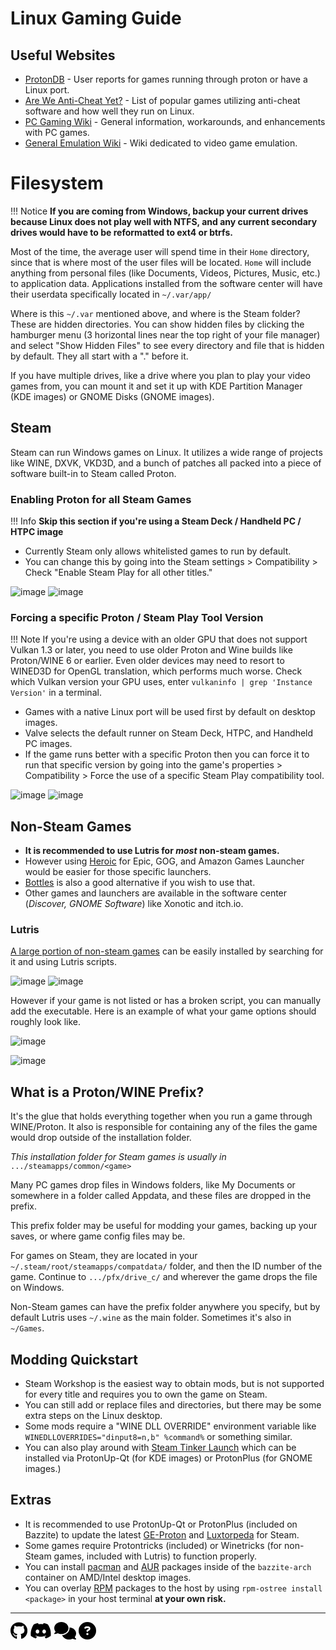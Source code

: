 # Linux Gaming Guide

## Useful Websites

* [ProtonDB](https://www.protondb.com/) - User reports for games running through proton or have a Linux port. 
* [Are We Anti-Cheat Yet?](https://areweanticheatyet.com/) - List of popular games utilizing anti-cheat software and how well they run on Linux.
* [PC Gaming Wiki](https://www.pcgamingwiki.com/wiki/Home) - General information, workarounds, and enhancements with PC games.
* [General Emulation Wiki](https://emulation.gametechwiki.com/index.php/Main_Page) - Wiki dedicated to video game emulation.

# Filesystem
!!! Notice
    **If you are coming from Windows, backup your current drives because Linux does not play well with NTFS, and any current secondary drives would have to be reformatted to ext4 or btrfs.**

Most of the time, the average user will spend time in their `Home` directory, since that is where most of the user files will be located.  `Home` will include anything from personal files (like Documents, Videos, Pictures, Music, etc.) to application data.  Applications installed from the software center will have their userdata specifically located in `~/.var/app/`

Where is this `~/.var` mentioned above, and where is the Steam folder?  These are hidden directories. You can show hidden files by clicking the hamburger menu (3 horizontal lines near the top right of your file manager) and select "Show Hidden Files" to see every directory and file that is hidden by default.  They all start with a "." before it.

If you have multiple drives, like a drive where you plan to play your video games from, you can mount it and set it up with KDE Partition Manager (KDE images) or GNOME Disks (GNOME images).

## Steam

Steam can run Windows games on Linux.  It utilizes a wide range of projects like WINE, DXVK, VKD3D, and a bunch of patches all packed into a piece of software built-in to Steam called Proton.

### Enabling Proton for all Steam Games

!!! Info
    **Skip this section if you're using a Steam Deck / Handheld PC / HTPC image**

* Currently Steam only allows whitelisted games to run by default.
* You can change this by going into the Steam settings > Compatibility > Check "Enable Steam Play for all other titles."

![image](https://github.com/ublue-os/website/assets/121328689/88b3c516-5bf8-47ab-b013-11d23c9f7b84)
![image](https://github.com/ublue-os/website/assets/121328689/d7a55d50-e6cb-46d9-8708-c64adf5fcd13)

### Forcing a specific Proton / Steam Play Tool Version

!!! Note
    If you're using a device with an older GPU that does not support Vulkan 1.3 or later, you need to use older Proton and Wine builds like Proton/WINE 6 or earlier.  Even older devices may need to resort to WINED3D for OpenGL translation, which performs much worse.  Check which Vulkan version your GPU uses, enter `vulkaninfo | grep 'Instance Version'` in a terminal.

* Games with a native Linux port will be used first by default on desktop images.
* Valve selects the default runner on Steam Deck, HTPC, and Handheld PC images.
* If the game runs better with a specific Proton then you can force it to run that specific version by going into the game's properties > Compatibility > Force the use of a specific Steam Play compatibility tool.

![image](https://github.com/ublue-os/website/assets/121328689/cbc4d1b8-db18-49a1-a552-c478cd1868c7)
![image](https://github.com/ublue-os/website/assets/121328689/25493df4-689e-42d0-8fb1-0d7bb080e755)

## Non-Steam Games

* **It is recommended to use Lutris for _most_ non-steam games.**
* However using [Heroic](https://heroicgameslauncher.com) for Epic, GOG, and Amazon Games Launcher would be easier for those specific launchers.
* [Bottles](https://usebottles.com/) is also a good alternative if you wish to use that.
* Other games and launchers are available in the software center (_Discover, GNOME Software_) like Xonotic and itch.io.

### Lutris

[A large portion of non-steam games](https://lutris.net/games) can be easily installed by searching for it and using Lutris scripts.

![image](https://github.com/ublue-os/website/assets/121328689/ff54c7e4-3b1f-4742-9528-a7db93d33ea5)
![image](https://github.com/ublue-os/website/assets/121328689/046c2c98-5d71-4599-9a73-672b753631ea)

However if your game is not listed or has a broken script, you can manually add the executable. Here is an example of what your game options should roughly look like.

![image](https://github.com/ublue-os/website/assets/121328689/3a2a09cd-2597-49ba-8e3a-c8f152284ba2)

![image](https://github.com/ublue-os/website/assets/121328689/a8822f49-691d-4bb3-a43c-43592ceba003)

## What is a Proton/WINE Prefix?

It's the glue that holds everything together when you run a game through WINE/Proton. It also is responsible for containing any of the files the game would drop outside of the installation folder.

*This installation folder for Steam games is usually in*
`.../steamapps/common/<game>`

Many PC games drop files in Windows folders, like My Documents or somewhere in a folder called Appdata, and these files are dropped in the prefix.

This prefix folder may be useful for modding your games, backing up your saves, or where game config files may be.

For games on Steam, they are located in your `~/.steam/root/steamapps/compatdata/` folder, and then the ID number of the game. Continue to `.../pfx/drive_c/` and wherever the game drops the file on Windows.

Non-Steam games can have the prefix folder anywhere you specify, but by default Lutris uses `~/.wine` as the main folder.  Sometimes it's also in `~/Games`.

## Modding Quickstart

- Steam Workshop is the easiest way to obtain mods, but is not supported for every title and requires you to own the game on Steam.  
- You can still add or replace files and directories, but there may be some extra steps on the Linux desktop.
- Some mods require a "WINE DLL OVERRIDE" environment variable like `WINEDLLOVERRIDES="dinput8=n,b" %command%` or something similar.
- You can also play around with [Steam Tinker Launch](https://github.com/sonic2kk/steamtinkerlaunch) which can be installed via ProtonUp-Qt (for KDE images) or ProtonPlus (for GNOME images.)

## Extras

* It is recommended to use ProtonUp-Qt or ProtonPlus (included on Bazzite) to update the latest [GE-Proton](https://github.com/GloriousEggroll/proton-ge-custom) and [Luxtorpeda](https://github.com/luxtorpeda-dev/luxtorpeda) for Steam.
* Some games require Protontricks (included) or Winetricks (for non-Steam games, included with Lutris) to function properly.
* You can install [pacman](https://archlinux.org/packages/) and [AUR](https://aur.archlinux.org/) packages inside of the `bazzite-arch` container on AMD/Intel desktop images.
* You can overlay [RPM](https://packages.fedoraproject.org/) packages to the host by using `rpm-ostree install <package>` in your host terminal **at your own risk.**


<hr>

[<svg xmlns="http://www.w3.org/2000/svg" height="2em" viewBox="0 0 496 512"><!--! Font Awesome Free 6.4.2 by @fontawesome - https://fontawesome.com License - https://fontawesome.com/license (Commercial License) Copyright 2023 Fonticons, Inc. --><path d="M165.9 397.4c0 2-2.3 3.6-5.2 3.6-3.3.3-5.6-1.3-5.6-3.6 0-2 2.3-3.6 5.2-3.6 3-.3 5.6 1.3 5.6 3.6zm-31.1-4.5c-.7 2 1.3 4.3 4.3 4.9 2.6 1 5.6 0 6.2-2s-1.3-4.3-4.3-5.2c-2.6-.7-5.5.3-6.2 2.3zm44.2-1.7c-2.9.7-4.9 2.6-4.6 4.9.3 2 2.9 3.3 5.9 2.6 2.9-.7 4.9-2.6 4.6-4.6-.3-1.9-3-3.2-5.9-2.9zM244.8 8C106.1 8 0 113.3 0 252c0 110.9 69.8 205.8 169.5 239.2 12.8 2.3 17.3-5.6 17.3-12.1 0-6.2-.3-40.4-.3-61.4 0 0-70 15-84.7-29.8 0 0-11.4-29.1-27.8-36.6 0 0-22.9-15.7 1.6-15.4 0 0 24.9 2 38.6 25.8 21.9 38.6 58.6 27.5 72.9 20.9 2.3-16 8.8-27.1 16-33.7-55.9-6.2-112.3-14.3-112.3-110.5 0-27.5 7.6-41.3 23.6-58.9-2.6-6.5-11.1-33.3 2.6-67.9 20.9-6.5 69 27 69 27 20-5.6 41.5-8.5 62.8-8.5s42.8 2.9 62.8 8.5c0 0 48.1-33.6 69-27 13.7 34.7 5.2 61.4 2.6 67.9 16 17.7 25.8 31.5 25.8 58.9 0 96.5-58.9 104.2-114.8 110.5 9.2 7.9 17 22.9 17 46.4 0 33.7-.3 75.4-.3 83.6 0 6.5 4.6 14.4 17.3 12.1C428.2 457.8 496 362.9 496 252 496 113.3 383.5 8 244.8 8zM97.2 352.9c-1.3 1-1 3.3.7 5.2 1.6 1.6 3.9 2.3 5.2 1 1.3-1 1-3.3-.7-5.2-1.6-1.6-3.9-2.3-5.2-1zm-10.8-8.1c-.7 1.3.3 2.9 2.3 3.9 1.6 1 3.6.7 4.3-.7.7-1.3-.3-2.9-2.3-3.9-2-.6-3.6-.3-4.3.7zm32.4 35.6c-1.6 1.3-1 4.3 1.3 6.2 2.3 2.3 5.2 2.6 6.5 1 1.3-1.3.7-4.3-1.3-6.2-2.2-2.3-5.2-2.6-6.5-1zm-11.4-14.7c-1.6 1-1.6 3.6 0 5.9 1.6 2.3 4.3 3.3 5.6 2.3 1.6-1.3 1.6-3.9 0-6.2-1.4-2.3-4-3.3-5.6-2z"/></svg>](https://github.com/ublue-os/bazzite)  [<svg xmlns="http://www.w3.org/2000/svg" height="2em" viewBox="0 0 640 512"><!--! Font Awesome Free 6.4.2 by @fontawesome - https://fontawesome.com License - https://fontawesome.com/license (Commercial License) Copyright 2023 Fonticons, Inc. --><path d="M524.531,69.836a1.5,1.5,0,0,0-.764-.7A485.065,485.065,0,0,0,404.081,32.03a1.816,1.816,0,0,0-1.923.91,337.461,337.461,0,0,0-14.9,30.6,447.848,447.848,0,0,0-134.426,0,309.541,309.541,0,0,0-15.135-30.6,1.89,1.89,0,0,0-1.924-.91A483.689,483.689,0,0,0,116.085,69.137a1.712,1.712,0,0,0-.788.676C39.068,183.651,18.186,294.69,28.43,404.354a2.016,2.016,0,0,0,.765,1.375A487.666,487.666,0,0,0,176.02,479.918a1.9,1.9,0,0,0,2.063-.676A348.2,348.2,0,0,0,208.12,430.4a1.86,1.86,0,0,0-1.019-2.588,321.173,321.173,0,0,1-45.868-21.853,1.885,1.885,0,0,1-.185-3.126c3.082-2.309,6.166-4.711,9.109-7.137a1.819,1.819,0,0,1,1.9-.256c96.229,43.917,200.41,43.917,295.5,0a1.812,1.812,0,0,1,1.924.233c2.944,2.426,6.027,4.851,9.132,7.16a1.884,1.884,0,0,1-.162,3.126,301.407,301.407,0,0,1-45.89,21.83,1.875,1.875,0,0,0-1,2.611,391.055,391.055,0,0,0,30.014,48.815,1.864,1.864,0,0,0,2.063.7A486.048,486.048,0,0,0,610.7,405.729a1.882,1.882,0,0,0,.765-1.352C623.729,277.594,590.933,167.465,524.531,69.836ZM222.491,337.58c-28.972,0-52.844-26.587-52.844-59.239S193.056,219.1,222.491,219.1c29.665,0,53.306,26.82,52.843,59.239C275.334,310.993,251.924,337.58,222.491,337.58Zm195.38,0c-28.971,0-52.843-26.587-52.843-59.239S388.437,219.1,417.871,219.1c29.667,0,53.307,26.82,52.844,59.239C470.715,310.993,447.538,337.58,417.871,337.58Z"/></svg>](https://discord.bazzite.gg/) [<svg xmlns="http://www.w3.org/2000/svg" height="2em" viewBox="0 0 640 512"><!--! Font Awesome Free 6.4.2 by @fontawesome - https://fontawesome.com License - https://fontawesome.com/license (Commercial License) Copyright 2023 Fonticons, Inc. --><path d="M208 352c114.9 0 208-78.8 208-176S322.9 0 208 0S0 78.8 0 176c0 38.6 14.7 74.3 39.6 103.4c-3.5 9.4-8.7 17.7-14.2 24.7c-4.8 6.2-9.7 11-13.3 14.3c-1.8 1.6-3.3 2.9-4.3 3.7c-.5 .4-.9 .7-1.1 .8l-.2 .2 0 0 0 0C1 327.2-1.4 334.4 .8 340.9S9.1 352 16 352c21.8 0 43.8-5.6 62.1-12.5c9.2-3.5 17.8-7.4 25.3-11.4C134.1 343.3 169.8 352 208 352zM448 176c0 112.3-99.1 196.9-216.5 207C255.8 457.4 336.4 512 432 512c38.2 0 73.9-8.7 104.7-23.9c7.5 4 16 7.9 25.2 11.4c18.3 6.9 40.3 12.5 62.1 12.5c6.9 0 13.1-4.5 15.2-11.1c2.1-6.6-.2-13.8-5.8-17.9l0 0 0 0-.2-.2c-.2-.2-.6-.4-1.1-.8c-1-.8-2.5-2-4.3-3.7c-3.6-3.3-8.5-8.1-13.3-14.3c-5.5-7-10.7-15.4-14.2-24.7c24.9-29 39.6-64.7 39.6-103.4c0-92.8-84.9-168.9-192.6-175.5c.4 5.1 .6 10.3 .6 15.5z"/></svg>](https://github.com/orgs/ublue-os/discussions/categories/bazzite) [<svg xmlns="http://www.w3.org/2000/svg" height="2em" viewBox="0 0 512 512"><!--! Font Awesome Free 6.4.2 by @fontawesome - https://fontawesome.com License - https://fontawesome.com/license (Commercial License) Copyright 2023 Fonticons, Inc. --><path d="M256 512A256 256 0 1 0 256 0a256 256 0 1 0 0 512zM169.8 165.3c7.9-22.3 29.1-37.3 52.8-37.3h58.3c34.9 0 63.1 28.3 63.1 63.1c0 22.6-12.1 43.5-31.7 54.8L280 264.4c-.2 13-10.9 23.6-24 23.6c-13.3 0-24-10.7-24-24V250.5c0-8.6 4.6-16.5 12.1-20.8l44.3-25.4c4.7-2.7 7.6-7.7 7.6-13.1c0-8.4-6.8-15.1-15.1-15.1H222.6c-3.4 0-6.4 2.1-7.5 5.3l-.4 1.2c-4.4 12.5-18.2 19-30.6 14.6s-19-18.2-14.6-30.6l.4-1.2zM224 352a32 32 0 1 1 64 0 32 32 0 1 1 -64 0z"/></svg>](https://universal-blue.org/images/bazzite/FAQ/)
